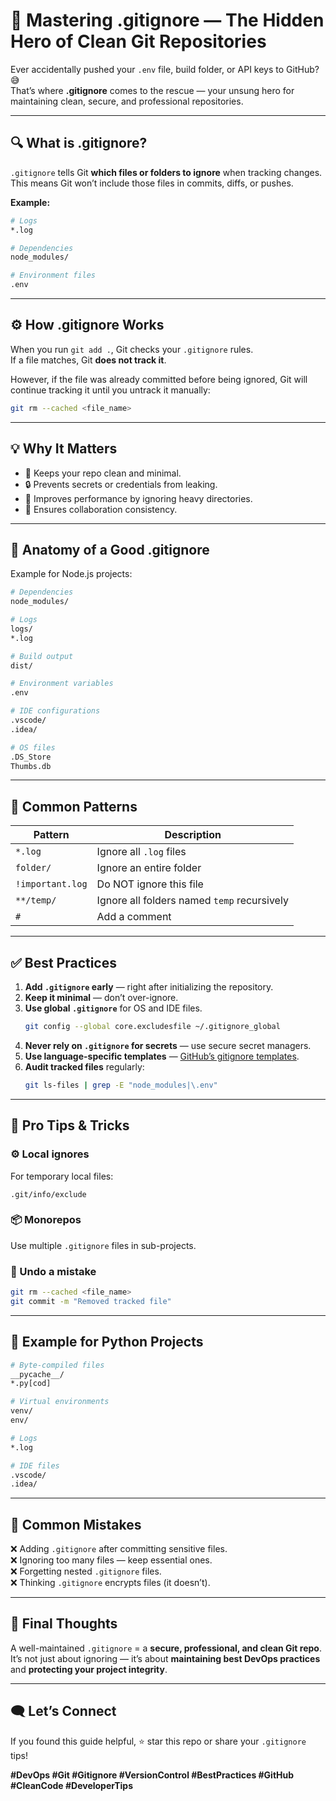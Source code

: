 # 🧩 Mastering .gitignore — The Hidden Hero of Clean Git Repositories

Ever accidentally pushed your `.env` file, build folder, or API keys to GitHub? 😅  
That’s where **.gitignore** comes to the rescue — your unsung hero for maintaining clean, secure, and professional repositories.

---

## 🔍 What is .gitignore?

`.gitignore` tells Git **which files or folders to ignore** when tracking changes.  
This means Git won’t include those files in commits, diffs, or pushes.

**Example:**
```bash
# Logs
*.log

# Dependencies
node_modules/

# Environment files
.env
```

---

## ⚙️ How .gitignore Works

When you run `git add .`, Git checks your `.gitignore` rules.  
If a file matches, Git **does not track it**.  

However, if the file was already committed before being ignored, Git will continue tracking it until you untrack it manually:

```bash
git rm --cached <file_name>
```

---

## 💡 Why It Matters

- 🧹 Keeps your repo clean and minimal.  
- 🔒 Prevents secrets or credentials from leaking.  
- 🚀 Improves performance by ignoring heavy directories.  
- 👯 Ensures collaboration consistency.

---

## 🧠 Anatomy of a Good .gitignore

Example for Node.js projects:

```bash
# Dependencies
node_modules/

# Logs
logs/
*.log

# Build output
dist/

# Environment variables
.env

# IDE configurations
.vscode/
.idea/

# OS files
.DS_Store
Thumbs.db
```

---

## 🧩 Common Patterns

| Pattern | Description |
|----------|-------------|
| `*.log` | Ignore all `.log` files |
| `folder/` | Ignore an entire folder |
| `!important.log` | Do NOT ignore this file |
| `**/temp/` | Ignore all folders named `temp` recursively |
| `#` | Add a comment |

---

## ✅ Best Practices

1. **Add `.gitignore` early** — right after initializing the repository.  
2. **Keep it minimal** — don’t over-ignore.  
3. **Use global `.gitignore`** for OS and IDE files.  
   ```bash
   git config --global core.excludesfile ~/.gitignore_global
   ```
4. **Never rely on `.gitignore` for secrets** — use secure secret managers.  
5. **Use language-specific templates** — [GitHub’s gitignore templates](https://github.com/github/gitignore).  
6. **Audit tracked files** regularly:  
   ```bash
   git ls-files | grep -E "node_modules|\.env"
   ```

---

## 💎 Pro Tips & Tricks

### ⚙️ Local ignores
For temporary local files:
```
.git/info/exclude
```

### 📦 Monorepos
Use multiple `.gitignore` files in sub-projects.

### 🚨 Undo a mistake
```bash
git rm --cached <file_name>
git commit -m "Removed tracked file"
```

---

## 🧭 Example for Python Projects

```bash
# Byte-compiled files
__pycache__/
*.py[cod]

# Virtual environments
venv/
env/

# Logs
*.log

# IDE files
.vscode/
.idea/
```

---

## 🚫 Common Mistakes

❌ Adding `.gitignore` after committing sensitive files.  
❌ Ignoring too many files — keep essential ones.  
❌ Forgetting nested `.gitignore` files.  
❌ Thinking `.gitignore` encrypts files (it doesn’t).  

---

## 🚀 Final Thoughts

A well-maintained `.gitignore` = a **secure, professional, and clean Git repo**.  
It’s not just about ignoring — it’s about **maintaining best DevOps practices** and **protecting your project integrity**.  

---

## 🗨️ Let’s Connect

If you found this guide helpful, ⭐ star this repo or share your `.gitignore` tips!  

**#DevOps #Git #Gitignore #VersionControl #BestPractices #GitHub #CleanCode #DeveloperTips**
